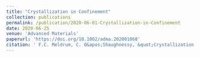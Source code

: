 ```yaml
---
title: "Crystallization in Confinement"
collection: publications
permalink: /publication/2020-06-01-Crystallization-in-Confinement
date: 2020-06-25
venue: 'Advanced Materials'
paperurl: 'https://doi.org/10.1002/adma.202001068'
citation: ' F.C. Meldrum, C. O&apos;Shaughnessy, &quot;Crystallization in Confinement.&quot; Advanced Materials, 2020.'
---
```

